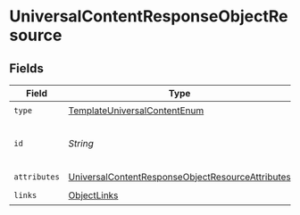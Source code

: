 # UniversalContentResponseObjectResource


## Fields

| Field                                                                                                                           | Type                                                                                                                            | Required                                                                                                                        | Description                                                                                                                     | Example                                                                                                                         |
| ------------------------------------------------------------------------------------------------------------------------------- | ------------------------------------------------------------------------------------------------------------------------------- | ------------------------------------------------------------------------------------------------------------------------------- | ------------------------------------------------------------------------------------------------------------------------------- | ------------------------------------------------------------------------------------------------------------------------------- |
| `type`                                                                                                                          | [TemplateUniversalContentEnum](../../models/components/TemplateUniversalContentEnum.md)                                         | :heavy_check_mark:                                                                                                              | N/A                                                                                                                             |                                                                                                                                 |
| `id`                                                                                                                            | *String*                                                                                                                        | :heavy_check_mark:                                                                                                              | The ID of the universal content                                                                                                 | 01HWWWKAW4RHXQJCMW4R2KRYR4                                                                                                      |
| `attributes`                                                                                                                    | [UniversalContentResponseObjectResourceAttributes](../../models/components/UniversalContentResponseObjectResourceAttributes.md) | :heavy_check_mark:                                                                                                              | N/A                                                                                                                             |                                                                                                                                 |
| `links`                                                                                                                         | [ObjectLinks](../../models/components/ObjectLinks.md)                                                                           | :heavy_check_mark:                                                                                                              | N/A                                                                                                                             |                                                                                                                                 |